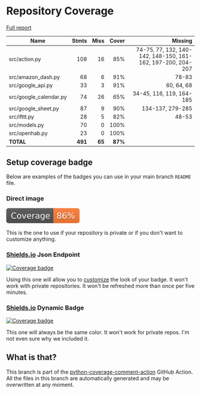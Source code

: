 # Repository Coverage

[Full report](https://htmlpreview.github.io/?https://github.com/BernhardBruns/docker-amazon-dash-button-hack/blob/python-coverage-comment-action-data/htmlcov/index.html)

| Name                    |    Stmts |     Miss |   Cover |   Missing |
|------------------------ | -------: | -------: | ------: | --------: |
| src/action.py           |      108 |       16 |     85% |74-75, 77, 132, 140-142, 148-150, 161-162, 197-200, 204-207 |
| src/amazon\_dash.py     |       68 |        6 |     91% |     78-83 |
| src/google\_api.py      |       33 |        3 |     91% |60, 64, 68 |
| src/google\_calendar.py |       74 |       26 |     65% |34-45, 116, 119, 164-185 |
| src/google\_sheet.py    |       87 |        9 |     90% |134-137, 279-285 |
| src/ifttt.py            |       28 |        5 |     82% |     48-53 |
| src/models.py           |       70 |        0 |    100% |           |
| src/openhab.py          |       23 |        0 |    100% |           |
|               **TOTAL** |  **491** |   **65** | **87%** |           |


## Setup coverage badge

Below are examples of the badges you can use in your main branch `README` file.

### Direct image

[![Coverage badge](https://raw.githubusercontent.com/BernhardBruns/docker-amazon-dash-button-hack/python-coverage-comment-action-data/badge.svg)](https://htmlpreview.github.io/?https://github.com/BernhardBruns/docker-amazon-dash-button-hack/blob/python-coverage-comment-action-data/htmlcov/index.html)

This is the one to use if your repository is private or if you don't want to customize anything.

### [Shields.io](https://shields.io) Json Endpoint

[![Coverage badge](https://img.shields.io/endpoint?url=https://raw.githubusercontent.com/BernhardBruns/docker-amazon-dash-button-hack/python-coverage-comment-action-data/endpoint.json)](https://htmlpreview.github.io/?https://github.com/BernhardBruns/docker-amazon-dash-button-hack/blob/python-coverage-comment-action-data/htmlcov/index.html)

Using this one will allow you to [customize](https://shields.io/endpoint) the look of your badge.
It won't work with private repositories. It won't be refreshed more than once per five minutes.

### [Shields.io](https://shields.io) Dynamic Badge

[![Coverage badge](https://img.shields.io/badge/dynamic/json?color=brightgreen&label=coverage&query=%24.message&url=https%3A%2F%2Fraw.githubusercontent.com%2FBernhardBruns%2Fdocker-amazon-dash-button-hack%2Fpython-coverage-comment-action-data%2Fendpoint.json)](https://htmlpreview.github.io/?https://github.com/BernhardBruns/docker-amazon-dash-button-hack/blob/python-coverage-comment-action-data/htmlcov/index.html)

This one will always be the same color. It won't work for private repos. I'm not even sure why we included it.

## What is that?

This branch is part of the
[python-coverage-comment-action](https://github.com/marketplace/actions/python-coverage-comment)
GitHub Action. All the files in this branch are automatically generated and may be
overwritten at any moment.